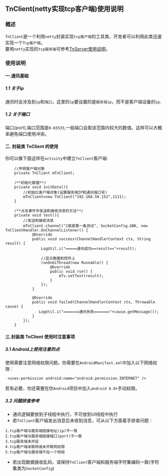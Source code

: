 ## TnClient(netty实现tcp客户端)使用说明

### 概述
`TnClient`是一个利用`netty`封装实现`tcp客户端`的工具类，开发者可以利用此类迅速实现一个`Tcp客户端`。  
要用`netty`实现的`tcp服务端`可参考[TnServer使用说明](https://github.com/ShaoqiangPei/SocketPro/blob/master/read/TnServer%E4%BD%BF%E7%94%A8%E8%AF%B4%E6%98%8E.md)。

### 使用说明
#### 一.通讯基础
##### 1.1 关于ip
通讯时会涉及到`ip`和`端口`，这里的`ip`要设置的是`服务端ip`，而不是客户端设备的`ip`.

##### 1.2 关于端口
端口(port),端口范围是`0-65535`,一般端口会取该范围内较大的数值。这样可以大概率避免端口使用冲突。
#### 二. 封装类 TnClient 的使用
你可以像下面这样在`activity`中建立`TnClient`客户端:
```
    //声明客户端对象
    private TnClient mTnClient;
    
    /**初始化数据**/
    private void initData(){
        //初始化客户端对象(设置服务端IP和通讯端口号)
        mTnClient=new TnClient("192.168.50.152",1111);
    }
    
    /**点击事件中发送和接收消息的方法**/
    private void test(){
        //发送和接收消息
        mTnClient.channel("1我是第一条测试", SocketConfig.GBK, new TnClientHandler.OnChannelListener() {
            @Override
            public void success(ChannelHandlerContext ctx, String result) {
                LogUtil.i("=====通讯成功==result=="+result);

                //显示数据到控件上
                runOnUiThread(new Runnable() {
                    @Override
                    public void run() {
                        mTv.setText(result);
                    }
                });
            }

            @Override
            public void failed(ChannelHandlerContext ctx, Throwable cause) {
               LogUtil.i("=======通讯失败======="+cause.getMessage());
            }
        });
    }
```
#### 三.封装类 TnClient 使用时注意事项
##### 3.1 Android上使用注意的点
使用需要注意网络权限问题。你需要在`AndroidManifast.xml`中加入以下网络权限：
```
 <uses-permission android:name="android.permission.INTERNET" />
```
若有必要，你还需要在你`Android`项目中加入`android 6.0+`手动权限。
##### 3.2 问题排查参考
- 通讯逻辑要放到子线程中执行，不可放到UI线程中执行
- 若`TnClient`客户端发出消息后未收到消息，可从以下方面着手排查问题：
```
1.tcp客户端与服务端链接地址(ip)不一致
2.tcp客户端与服务端链接端口(port)不一致
3.tcp服务端未开启
4.tcp客户端未联网或未开联网权限
5.tcp客户端与服务端不在一个网段
```
- 若出现数据接收乱码，请保持`TnClient`客户端和服务端字符集编码一致(字符集类为`SocketConfig`)


